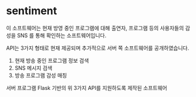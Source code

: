 # sentiment

이 소프트웨어는 현재 방영 중인 프로그램에 대해 출연자, 프로그램 등의 사용자들의 감성을 SNS 를 통해 확인하는 소프트웨어입니다.

API는 3가지 형태로 현재 제공되며 추가적으로 서버 쪽 소프트웨어를 공개하였습니다.

1. 현재 방송 중인 프로그램 정보 검색
2. SNS 메시지 검색
3. 방송 프로그램 감성 매칭

서버 프로그램
Flask 기반의 위 3가지 API를 지원하도록 제작된 소프트웨어
